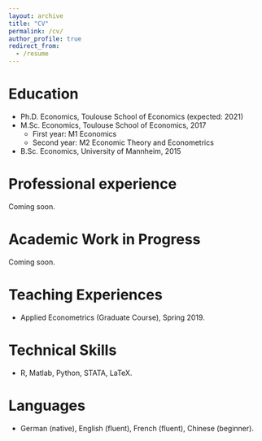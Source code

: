 ```yaml
---
layout: archive
title: "CV"
permalink: /cv/
author_profile: true
redirect_from:
  - /resume
---
```



Education
======
* Ph.D. Economics, Toulouse School of Economics (expected: 2021)
* M.Sc. Economics, Toulouse School of Economics, 2017
  * First year: M1 Economics
  * Second year: M2 Economic Theory and Econometrics
* B.Sc. Economics, University of Mannheim, 2015

Professional experience
======
Coming soon.

Academic Work in Progress
======
Coming soon.
  
Teaching Experiences
======
* Applied Econometrics (Graduate Course), Spring 2019.
  
Technical Skills
======
* R, Matlab, Python, STATA, LaTeX.

Languages
=====
* German (native), English (fluent), French (fluent), Chinese (beginner).

